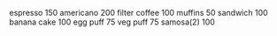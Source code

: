 espresso 150
americano 200
filter coffee 100
muffins 50
sandwich 100
banana cake 100
egg puff 75
veg puff 75
samosa(2) 100